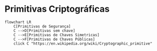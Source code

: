 # Primitivas Criptográficas

```mermaid
flowchart LR 
    C[Primitivas de Segurança]
    C -->D[Primitivas sem chave]
    C -->E[Primitivas de Chaves Simetricas]
    C -->F[Primitivas de Chaves Públicas]
    click C "https://en.wikipedia.org/wiki/Cryptographic_primitive"
```
